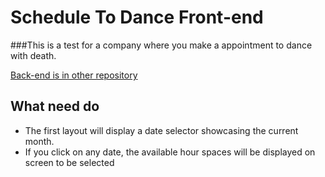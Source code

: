 # Schedule To Dance Front-end

###This is a test for a company where you make a appointment to dance with death.

[Back-end is in other repository]('https://github.com/FreakLevel/ScheduleToDanceAPI')

## What need do

- The first layout will display a date selector showcasing the current month.
- If you click on any date, the available hour spaces will be displayed on screen to be selected